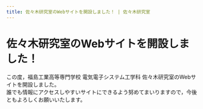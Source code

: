 ```yaml
---
title: 佐々木研究室のWebサイトを開設しました！ | 佐々木研究室
---
```


# 佐々木研究室のWebサイトを開設しました！

この度，福島工業高等専門学校 電気電子システム工学科 佐々木研究室のWebサイトを開設しました。<br>
誰でも情報にアクセスしやすいサイトにできるよう努めてまいりますので，今後ともよろしくお願いいたします。

